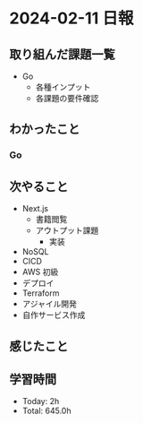 # 2024-02-11 日報

## 取り組んだ課題一覧

- Go
  - 各種インプット
  - 各課題の要件確認

## わかったこと

### Go

## 次やること

- Next.js
  - 書籍閲覧
  - アウトプット課題
    - 実装
- NoSQL
- CICD
- AWS 初級
- デプロイ
- Terraform
- アジャイル開発
- 自作サービス作成

## 感じたこと

## 学習時間

- Today: 2h
- Total: 645.0h
